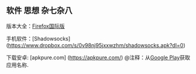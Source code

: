 ##  软件 思想 杂七杂八

 版本大全：[Firefox国际版](www.mozilla.org/en-US/firefox/all/)
  
 手机软件：[Shadowsocks] (https://www.dropbox.com/s/0v98nj95jxxwzhm/shadowsocks.apk?dl=0)

 下载安卓:  [apkpure.com] (https://apkpure.com/) @注释：从[Google Play](https://play.google.com/store)获取应用名称.
 
 
